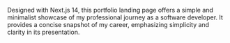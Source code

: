 
Designed with Next.js 14, this portfolio landing page offers a simple and minimalist showcase of my professional journey as a software developer. It provides a concise snapshot of my career, emphasizing simplicity and clarity in its presentation.
